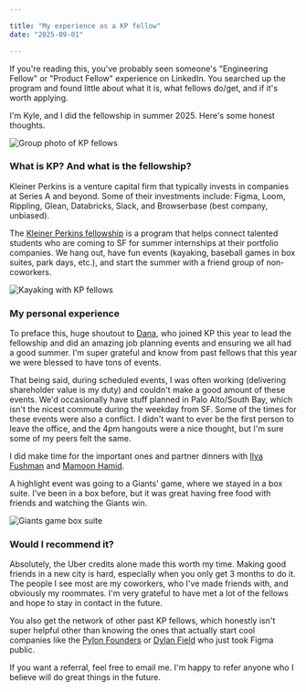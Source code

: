 ```yaml
---

title: "My experience as a KP fellow"
date: "2025-09-01"

---
```


If you're reading this, you've probably seen someone's "Engineering Fellow" or "Product Fellow" experience on LinkedIn. You searched up the program and found little about what it is, what fellows do/get, and if it's worth applying.

I'm Kyle, and I did the fellowship in summer 2025. Here's some honest thoughts.

![Group photo of KP fellows](/blog/kp/group.JPG)

### What is KP? And what is the fellowship?

Kleiner Perkins is a venture capital firm that typically invests in companies at Series A and beyond. Some of their investments include: Figma, Loom, Rippling, Glean, Databricks, Slack, and Browserbase (best company, unbiased).

The [Kleiner Perkins fellowship](https://www.kleinerperkins.com/fellows/) is a program that helps connect talented students who are coming to SF for summer internships at their portfolio companies. We hang out, have fun events (kayaking, baseball games in box suites, park days, etc.), and start the summer with a friend group of non-coworkers.

![Kayaking with KP fellows](/blog/kp/kayak.JPG)

### My personal experience 

To preface this, huge shoutout to [Dana](https://www.linkedin.com/in/schaferdana/), who joined KP this year to lead the fellowship and did an amazing job planning events and ensuring we all had a good summer. I'm super grateful and know from past fellows that this year we were blessed to have tons of events. 

That being said, during scheduled events, I was often working (delivering shareholder value is my duty) and couldn't make a good amount of these events. We'd occasionally have stuff planned in Palo Alto/South Bay, which isn't the nicest commute during the weekday from SF. Some of the times for these events were also a conflict. I didn't want to ever be the first person to leave the office, and the 4pm hangouts were a nice thought, but I'm sure some of my peers felt the same.

I did make time for the important ones and partner dinners with [Ilya Fushman](https://www.linkedin.com/in/ilyafushman/) and [Mamoon Hamid](https://www.linkedin.com/in/mamoonha/).

A highlight event was going to a Giants' game, where we stayed in a box suite. I've been in a box before, but it was great having free food with friends and watching the Giants win.

![Giants game box suite](/blog/kp/giants.jpeg)

### Would I recommend it?

Absolutely, the Uber credits alone made this worth my time. Making good friends in a new city is hard, especially when you only get 3 months to do it. The people I see most are my coworkers, who I've made friends with, and obviously my roommates. I'm very grateful to have met a lot of the fellows and hope to stay in contact in the future.

You also get the network of other past KP fellows, which honestly isn't super helpful other than knowing the ones that actually start cool companies like the [Pylon Founders](https://www.linkedin.com/posts/robert-eng/) or [Dylan Field](https://www.linkedin.com/in/dylanfield/) who just took Figma public.

If you want a referral, feel free to email me. I'm happy to refer anyone who I believe will do great things in the future.
